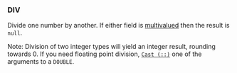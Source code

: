 <!--
This is generated by ESQL’s AbstractFunctionTestCase. Do no edit it. See ../README.md for how to regenerate it.
-->

### DIV
Divide one number by another. If either field is [multivalued](https://www.elastic.co/docs/reference/elasticsearch/query-languages/esql/esql-multivalued-fields.md) then the result is `null`.

Note: Division of two integer types will yield an integer result, rounding towards 0. If you need floating point division, [`Cast (::)`](https://www.elastic.co/docs/reference/elasticsearch/query-languages/esql/esql-functions-operators.md#esql-cast-operator) one of the arguments to a `DOUBLE`.
